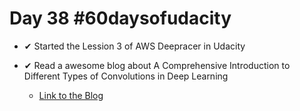 # Day 38 #60daysofudacity

- ✔ Started the Lession 3 of AWS Deepracer in Udacity

- ✔ Read a awesome blog about A Comprehensive Introduction to Different Types of Convolutions in Deep Learning
    - [Link to the Blog](https://towardsdatascience.com/a-comprehensive-introduction-to-different-types-of-convolutions-in-deep-learning-669281e58215)